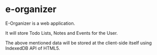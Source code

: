 e-organizer
===========

E-Organizer is a web application.

It will store Todo Lists, Notes and Events for the User.

The above mentioned data will be stored at the client-side itself using IndexedDB API of HTML5.
